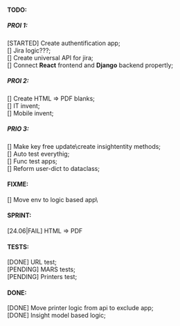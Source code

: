 #### TODO:

##### PROI 1:
[STARTED] Create authentification app;  
[] Jira logic???;  
[] Create universal API for jira;  
[] Connect **React** frontend and **Django** backend propertly;

##### PROI 2:

[] Create HTML => PDF blanks;  
[] IT invent;  
[] Mobile invent;  


##### PRIO 3:

[] Make key free update\create insightentity methods;  
[] Auto test everythig;  
[] Func test apps;  
[] Reform user-dict to dataclass;  




#### FIXME:

[] Move env to logic based app\

#### SPRINT:

[24.06|FAIL] HTML => PDF 

#### TESTS:
[DONE] URL test;  
[PENDING] MARS tests;  
[PENDING] Printers test;

#### DONE: 

[DONE] Move printer logic from api to exclude app;  
[DONE] Insight model based logic;